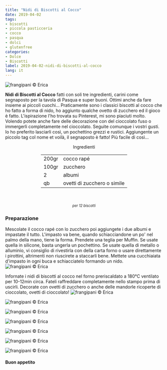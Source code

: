 ```yaml
---
title: "Nidi di Biscotti al Cocco"
date: 2019-04-02
tags:
- biscotti
- piccola pasticceria
- cocco
- pasqua
- dolci
- glutenfree
categories:
- Dolce
- Biscotti
label: 2019-04-02-nidi-di-biscotti-al-cocco
lang: it
---
```

![](header.jpeg "frangipani © Erica")

**Nidi di Biscotti al Cocco** fatti con soli tre ingredienti, carini come segnaposto per la tavola di Pasqua e super buoni. Ottimi anche da fare insieme ai piccoli cuochi... Praticamente sono i classici biscotti al cocco che ho fatto a forma di nido, ho aggiunto qualche ovetto di zucchero ed il gioco è fatto. L'ispirazione l'ho trovata su Pinterest, mi sono piaciuti molto. Volendo potete anche fare delle decorazione con del cioccolato fuso o immergerli completamente nel cioccolato. Seguite comunque i vostri gusti. Io ho preferito lasciarli così, un pochettino grezzi e rustici. Aggiungente un piccolo tag col nome et voilà, il segnaposto è fatto! Più facile di così... 


<div id="wrapper" style="text-align: center">
  <div id="yourdiv" style="display: inline-block;">
    <div class="ingredients" itemscope itemtype="http://schema.org/Recipe">
      <span itemprop="name" style="display:none;">Nidi di Biscotti al Cocco</span>
      <span itemprop="recipeCategory" style="display:none;">Dolce</span>
      <img itemprop="image" style="display:none;" class="ignore-gallery-item" src="header.jpeg"/>
      <span itemprop="author" style="display:none;">Erica Raiano</span>
      <span itemprop="description" style="display:none;">Nidi di Biscotti al Cocco fatti con soli tre ingredienti, carini come segnaposto per la tavola di Pasqua e super buoni.</span>
      <div class="ingredients-title">Ingredienti</div>
      <table>
        <tbody>
          <tr itemprop="recipeIngredient">
            <td>200gr</td>
            <td>cocco rapé</td>
          </tr>
          <tr itemprop="recipeIngredient">
            <td>100gr</td>
            <td>zucchero</td>
          </tr>
          <tr itemprop="recipeIngredient">
            <td>2</td>
            <td>albumi</td>
          </tr>
          <tr itemprop="recipeIngredient">
            <td>qb</td>
            <td>ovetti di zucchero o simile</td>
          </tr>
        </tbody>
      </table>
      <br></br>
      <i class="pull-right" style="font-size: 80%;">per 12 biscotti</i>
    </div>
  </div>
</div>


<h3>
  <font color="grey">
    <i class="fa fa-cogs"></i>
  </font> Preparazione
</h3>

Mescolate il cocco rapé con lo zucchero poi aggiungete i due albumi e impastate il tutto. L'impasto va bene, quando schiacciandone un po' nel palmo della mano, tiene la forma. Prendete una teglia per Muffin. Se usate quella in silicone, basta ungerla un pochettino. Se usate quella di metallo o alluminio, vi consiglio di rivestirla con della carta forno o usare direttamente i pirottini, altrimenti non riuscirete a staccarli bene. Mettete una cucchiaiata d'impasto in ogni buca e schiacciatelo formando un nido.
![](teglia.jpeg "frangipani © Erica")

Infornate i nidi di biscotti al cocco nel forno preriscaldato a 180°C ventilato per 10-12min circa. Fateli raffreddare completamente nello stampo prima di uscirli. Decorate con ovetti di zucchero o anche delle mandorle ricoperte di cioccolato, ovetti di cioccolato!
![](risultato1.jpeg "frangipani © Erica")

![](risultato2.jpeg "frangipani © Erica")

![](risultato3.jpeg "frangipani © Erica")

![](risultato4.jpeg "frangipani © Erica")

![](risultato5.jpeg "frangipani © Erica")

![](risultato6.jpeg "frangipani © Erica")

![](risultato7.jpeg "frangipani © Erica")

<h4>Buon appetito
  <font color="red">
    <i class="fa fa-smile-o"></i>
  </font>
</h4>
